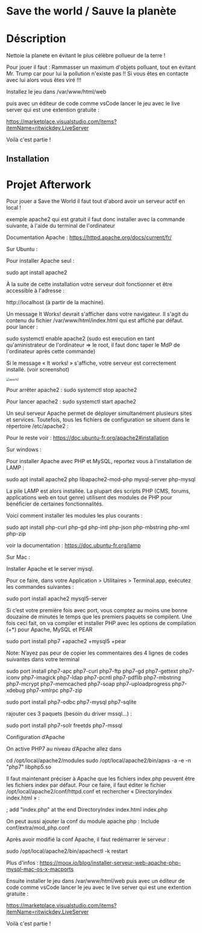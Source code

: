 # Save the world / Sauve la planète

# Déscription 

Nettoie la planete en évitant le plus célèbre pollueur de la terre !

Pour jouer il faut :
Rammasser un maximum d'objets polluant, tout en évitant Mr. Trump car pour lui la pollution n'existe pas !! Si vous êtes en contacte avec lui alors vous êtes viré !!!

Installez le jeu dans  /var/www/html/web 

puis avec un éditeur de code comme vsCode lancer le jeu avec le live server qui est une extention gratuite :

https://marketplace.visualstudio.com/items?itemName=ritwickdey.LiveServer

Voilà c'est partie !


## Installation

# Projet Afterwork
Pour jouer a Save the World il faut tout d'abord avoir un serveur actif en local !

exemple apache2 qui est gratuit il faut donc installer avec la commande suivante, à l'aide du terminal de l'ordinateur 

Documentation Apache : https://httpd.apache.org/docs/current/fr/

Sur Ubuntu :

Pour installer Apache seul :

sudo apt install apache2

À la suite de cette installation votre serveur doit fonctionner et être accessible à l'adresse : 

 http://localhost (à partir de la machine).

Un message It Works! devrait s'afficher dans votre navigateur.
 Il s'agit du contenu du fichier /var/www/html/index.html qui est affiché par défaut. 
pour lancer : 

sudo systemctl enable apache2 
(sudo est execution en tant qu'aministrateur de l'ordinateur => le root, il faut donc taper le MdP de l'ordinateur après cette commande)

Si le message « It works! » s'affiche, votre serveur est correctement installé. 
(voir screenshot)

<img src="/home/passerelle-numerique/Images/apach2.png" alt="apach2" style="zoom: 50%;" />

Pour arrêter apache2 : 
sudo systemctl stop apache2

Pour lancer apache2 :
sudo systemctl start apache2

Un seul serveur Apache permet de déployer simultanément plusieurs sites et services. Toutefois, tous les fichiers de configuration se situent dans le répertoire /etc/apache2 :

Pour le reste voir : https://doc.ubuntu-fr.org/apache2#installation



Sur windows :

Pour installer Apache avec PHP et MySQL, reportez vous à l'installation de LAMP : 

sudo apt install apache2 php libapache2-mod-php mysql-server php-mysql

La pile LAMP est alors installée. 
La plupart des scripts PHP (CMS, forums, applications web en tout genre) utilisent des modules de PHP pour bénéficier de certaines fonctionnalités.

Voici comment installer les modules les plus courants :

sudo apt install php-curl php-gd php-intl php-json php-mbstring php-xml php-zip

voir la documentation : https://doc.ubuntu-fr.org/lamp


Sur Mac : 

Installer Apache et le server mysql. 

Pour ce faire, dans votre Application > Utilitaires > Terminal.app, exécutez les commandes suivantes :

sudo port install apache2 mysql5-server

Si c’est votre première fois avec port, vous comptez au moins une bonne douzaine de minutes le temps que les premiers paquets se compilent.
Une fois ceci fait, on va compiler et installer PHP avec les options de compilation (+*) pour Apache, MySQL et PEAR 

sudo port install php7 +apache2 +mysql5 +pear

Note: N’ayez pas peur de copier les commentaires des 4 lignes de codes suivantes dans votre terminal


sudo port install php7-apc php7-curl php7-ftp php7-gd php7-gettext php7-iconv php7-imagick php7-ldap php7-pcntl php7-pdflib php7-mbstring php7-mcrypt php7-memcached php7-soap php7-uploadprogress php7-xdebug php7-xmlrpc php7-zip

sudo port install php7-odbc php7-mysql php7-sqlite

rajouter ces 3 paquets (besoin du driver mssql…) :

sudo port install php7-solr freetds php7-mssql

Configuration d’Apache

On active PHP7 au niveau d’Apache allez dans 


cd /opt/local/apache2/modules
sudo /opt/local/apache2/bin/apxs -a -e -n "php7" libphp5.so

Il faut maintenant préciser à Apache que les fichiers index.php peuvent être les fichiers index par défaut.
 Pour ce faire, il faut éditer le fichier /opt/local/apache2/conf/httpd.conf et rechercher « DirectoryIndex index.html » :

; add "index.php" at the end
DirectoryIndex index.html index.php

On peut aussi ajouter la conf du module apache php : 
Include conf/extra/mod_php.conf

Après avoir modifié la conf Apache, il faut redémarrer le serveur :

sudo /opt/local/apache2/bin/apachectl -k restart


Plus d'infos : https://moox.io/blog/installer-serveur-web-apache-php-mysql-mac-os-x-macports


Ensuite installer le jeu dans  /var/www/html/web 
puis avec un éditeur de code comme vsCode lancer le jeu avec le live server qui est une extention gratuite :

https://marketplace.visualstudio.com/items?itemName=ritwickdey.LiveServer

Voilà c'est partie !